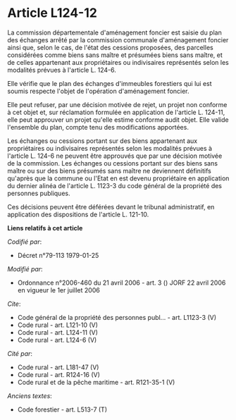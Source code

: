 # Article L124-12

La commission départementale d'aménagement foncier est saisie du plan des échanges arrêté par la commission communale
d'aménagement foncier ainsi que, selon le cas, de l'état des cessions proposées, des parcelles considérées comme biens sans
maître et présumées biens sans maître, et de celles appartenant aux propriétaires ou indivisaires représentés selon les
modalités prévues à l'article L. 124-6. 

Elle vérifie que le plan des échanges d'immeubles forestiers qui lui est soumis respecte l'objet de l'opération d'aménagement
foncier. 

Elle peut refuser, par une décision motivée de rejet, un projet non conforme à cet objet et, sur réclamation formulée en
application de l'article L. 124-11, elle peut approuver un projet qu'elle estime conforme audit objet. Elle valide l'ensemble
du plan, compte tenu des modifications apportées. 

Les échanges ou cessions portant sur des biens appartenant aux propriétaires ou indivisaires représentés selon les modalités
prévues à l'article L. 124-6 ne peuvent être approuvés que par une décision motivée de la commission. Les échanges ou
cessions portant sur des biens sans maître ou sur des biens présumés sans maître ne deviennent définitifs qu'après que la
commune ou l'Etat en est devenu propriétaire en application du dernier alinéa de l'article L. 1123-3 du code général de la
propriété des personnes publiques. 

Ces décisions peuvent être déférées devant le tribunal administratif, en application des dispositions de l'article L. 121-10.

**Liens relatifs à cet article**

_Codifié par_:

  - Décret n°79-113 1979-01-25

_Modifié par_:

  - Ordonnance n°2006-460 du 21 avril 2006 - art. 3 () JORF 22 avril 2006 en vigueur le 1er juillet 2006

_Cite_:

  - Code général de la propriété des personnes publ... - art. L1123-3 (V)
  - Code rural - art. L121-10 (V)
  - Code rural - art. L124-11 (V)
  - Code rural - art. L124-6 (V)

_Cité par_:

  - Code rural - art. L181-47 (V)
  - Code rural - art. R124-16 (V)
  - Code rural et de la pêche maritime - art. R121-35-1 (V)

_Anciens textes_:

  - Code forestier - art. L513-7 (T)
